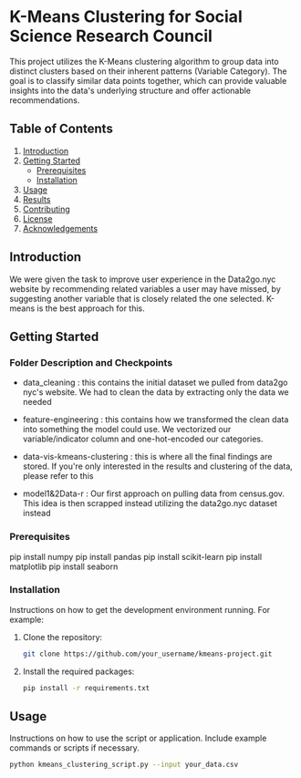 # K-Means Clustering for Social Science Research Council

This project utilizes the K-Means clustering algorithm to group data into distinct clusters based on their inherent patterns (Variable Category). The goal is to classify similar data points together, which can provide valuable insights into the data's underlying structure and offer actionable recommendations. 

## Table of Contents
1. [Introduction](#introduction)
2. [Getting Started](#getting-started)
    - [Prerequisites](#prerequisites)
    - [Installation](#installation)
3. [Usage](#usage)
4. [Results](#results)
5. [Contributing](#contributing)
6. [License](#license)
7. [Acknowledgements](#acknowledgements)

## Introduction

We were given the task to improve user experience in the Data2go.nyc website by recommending related variables a user may have missed, by suggesting another variable that is closely related the one selected. K-means is the best approach for this.

## Getting Started

### Folder Description and Checkpoints
- data_cleaning : this contains the initial dataset we pulled from data2go nyc's website. We had to clean the data by extracting only the data we needed

- feature-engineering : this contains how we transformed the clean data into something the model could use. We vectorized our variable/indicator column and one-hot-encoded our categories.

- data-vis-kmeans-clustering : this is where all the final findings are stored. If you're only interested in the results and clustering of the data, please refer to this

- model1&2Data-r : Our first approach on pulling data from census.gov. This idea is then scrapped instead utilizing the data2go.nyc dataset instead 

### Prerequisites

pip install numpy
pip install pandas
pip install scikit-learn
pip install matplotlib
pip install seaborn


### Installation

Instructions on how to get the development environment running. For example:

1. Clone the repository:
    ```bash
    git clone https://github.com/your_username/kmeans-project.git
    ```

2. Install the required packages:
    ```bash
    pip install -r requirements.txt
    ```

## Usage

Instructions on how to use the script or application. Include example commands or scripts if necessary.

```bash
python kmeans_clustering_script.py --input your_data.csv
